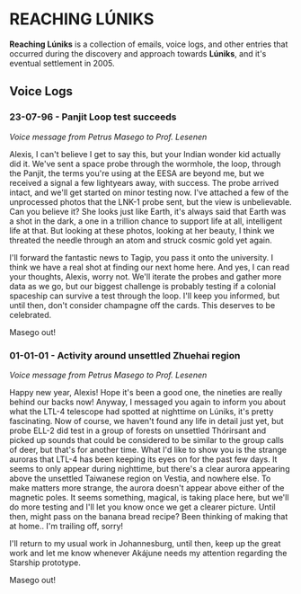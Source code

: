 # REACHING LÚNIKS
**Reaching Lúniks** is a collection of emails, voice logs, and other entries that occurred during the discovery and approach towards **Lúniks**, and it's eventual settlement in 2005. 

## Voice Logs
### 23-07-96 - Panjit Loop test succeeds
*Voice message from Petrus Masego to Prof. Lesenen* 

Alexis, I can't believe I get to say this, but your Indian wonder kid actually did it. We've sent a space probe through the wormhole, the loop, through the Panjit, the terms you're using at the EESA are beyond me, but we received a signal a few lightyears away, with success. The probe arrived intact, and we'll get started on minor testing now. I've attached a few of the unprocessed photos that the LNK-1 probe sent, but the view is unbelievable. Can you believe it? She looks just like Earth, it's always said that Earth was a shot in the dark, a one in a trillion chance to support life at all, intelligent life at that. But looking at these photos, looking at her beauty, I think we threated the needle through an atom and struck cosmic gold yet again. 

I'll forward the fantastic news to Tagip, you pass it onto the university. I think we have a real shot at finding our next home here. And yes, I can read your thoughts, Alexis, worry not. We'll iterate the probes and gather more data as we go, but our biggest challenge is probably testing if a colonial spaceship can survive a test through the loop. I'll keep you informed, but until then, don't consider champagne off the cards. This deserves to be celebrated.

Masego out!

### 01-01-01 - Activity around unsettled Zhuehai region
*Voice message from Petrus Masego to Prof. Lesenen*

Happy new year, Alexis! Hope it's been a good one, the nineties are really behind our backs now! Anyway, I messaged you again to inform you about what the LTL-4 telescope had spotted at nighttime on Lúniks, it's pretty fascinating. Now of course, we haven't found any life in detail just yet, but probe ELL-2 did test in a group of forests on unsettled Thórirsant and picked up sounds that could be considered to be similar to the group calls of deer, but that's for another time. What I'd like to show you is the strange auroras that LTL-4 has been keeping its eyes on for the past few days. It seems to only appear during nighttime, but there's a clear aurora appearing above the unsettled Taiwanese region on Vestia, and nowhere else. To make matters more strange, the aurora doesn't appear above either of the magnetic poles. It seems something, magical, is taking place here, but we'll do more testing and I'll let you know once we get a clearer picture. Until then, might pass on the banana bread recipe? Been thinking of making that at home.. I'm trailing off, sorry!

I'll return to my usual work in Johannesburg, until then, keep up the great work and let me know whenever Akájune needs my attention regarding the Starship prototype.

Masego out!